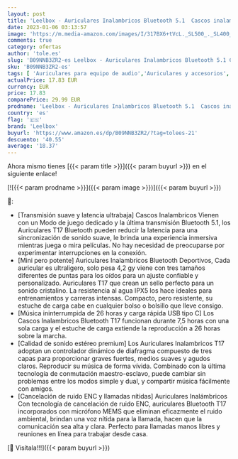 ```yaml
---
layout: post
title: 'Leelbox - Auriculares Inalambricos Bluetooth 5.1  Cascos inalambricos con Micrófonos Auriculares con Sonido Premium inmersivo  26 Horas de batería  Baja latencia HiFi Estéreo para Xiaomi  iPhone  Huawei'
date: 2023-01-06 03:13:57
image: 'https://m.media-amazon.com/images/I/317BX6+tVcL._SL500_._SL400_.jpg'
comments: true
category: ofertas
author: 'tole.es'
slug: 'B09NNB3ZR2-es Leelbox - Auriculares Inalambricos Bluetooth 5.1 Cascos...'
sku: 'B09NNB3ZR2-es'
tags: [ 'Auriculares para equipo de audio','Auriculares y accesorios','Electrónica','iphone','leelbox','🇪🇸', ]
actualPrice: 17.83 EUR
currency: EUR
price: 17.83
comparePrice: 29.99 EUR
prodname: 'Leelbox - Auriculares Inalambricos Bluetooth 5.1  Cascos inalambricos con Micrófonos Auriculares con Sonido Premium inmersivo  26 Horas de batería  Baja latencia HiFi Estéreo para Xiaomi  iPhone  Huawei'
country: 'es'
flag: '🇪🇸'
brand: 'Leelbox'
buyurl: 'https://www.amazon.es/dp/B09NNB3ZR2/?tag=tolees-21'
descuento: '40.55'
average: '18.37'
---
```


Ahora mismo tienes [{{< param title >}}]({{< param buyurl >}}) en el siguiente enlace!

[![{{< param prodname >}}]({{< param image >}})]({{< param buyurl >}})

🔎:

- [Transmisión suave y latencia ultrabaja] Cascos Inalambricos Vienen con un Modo de juego dedicado y la última transmisión Bluetooth 5.1, los Auriculares T17 Bluetooth pueden reducir la latencia para una sincronización de sonido suave, le brinda una experiencia inmersiva mientras juega o mira películas. No hay necesidad de preocuparse por experimentar interrupciones en la conexión.
- [Mini pero potente] Auriculares Inalambricos Bluetooth Deportivos, Cada auricular es ultraligero, solo pesa 4,2 gy viene con tres tamaños diferentes de puntas para los oídos para un ajuste confiable y personalizado. Auriculares T17 que crean un sello perfecto para un sonido cristalino. La resistencia al agua IPX5 los hace ideales para entrenamientos y carreras intensas. Compacto, pero resistente, su estuche de carga cabe en cualquier bolso o bolsillo que lleve consigo.
- [Música ininterrumpida de 26 horas y carga rápida USB tipo C] Los Cascos Inalambricos Bluetooth T17 funcionan durante 7,5 horas con una sola carga y el estuche de carga extiende la reproducción a 26 horas sobre la marcha.
- [Calidad de sonido estéreo premium] Los Auriculares Inalambricos T17 adoptan un controlador dinámico de diafragma compuesto de tres capas para proporcionar graves fuertes, medios suaves y agudos claros. Reproducir su música de forma vívida. Combinado con la última tecnología de conmutación maestro-esclavo, puede cambiar sin problemas entre los modos simple y dual, y compartir música fácilmente con amigos.
- [Cancelación de ruido ENC y llamadas nítidas] Auriculares Inalámbricos Con tecnología de cancelación de ruido ENC, auriculares Bluetooth T17 incorporados con micrófono MEMS que eliminan eficazmente el ruido ambiental, brindan una voz nítida para la llamada, hacen que la comunicación sea alta y clara. Perfecto para llamadas manos libres y reuniones en línea para trabajar desde casa.

[🛒 Visítala!!!]({{< param buyurl >}})
